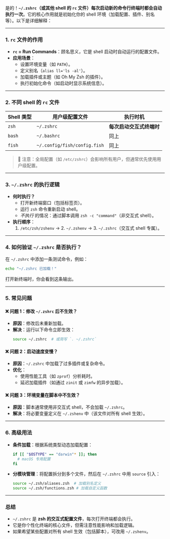 是的！**`~/.zshrc`（或其他 shell 的 `rc` 文件）每次启动新的命令行终端时都会自动执行一次**。它的核心作用就是初始化你的 shell 环境（加载配置、插件、别名等）。以下是详细解释：

---

### 1. **`rc` 文件的作用**
- **`rc` = Run Commands**：顾名思义，它是 shell 启动时自动运行的配置文件。
- **应用场景**：
  - 设置环境变量（如 `PATH`）。
  - 定义别名（`alias ll='ls -al'`）。
  - 加载插件或主题（如 Oh My Zsh 的插件）。
  - 执行初始化命令（如启动时显示系统信息）。

---

### 2. **不同 shell 的 `rc` 文件**
| Shell 类型 | 用户级配置文件       | 执行时机                     |
|------------|----------------------|------------------------------|
| `zsh`      | `~/.zshrc`           | **每次启动交互式终端时**     |
| `bash`     | `~/.bashrc`          | 同上                         |
| `fish`     | `~/.config/fish/config.fish` | 同上           |

> 📌 注意：全局配置（如 `/etc/zshrc`）会影响所有用户，但通常优先使用用户级配置。

---

### 3. **`~/.zshrc` 的执行逻辑**
- **何时执行？**
  - 打开新终端窗口（包括标签页）。
  - 运行 `zsh` 命令重新启动 shell。
  - *不执行* 的情况：通过脚本调用 `zsh -c "command"`（非交互式 shell）。
- **执行顺序**：
  1. `/etc/zsh/zshenv` → 2. `~/.zshenv` → 3. `~/.zshrc`（交互式 shell 专属）。

---

### 4. **如何验证 `~/.zshrc` 是否执行？**
在 `~/.zshrc` 中添加一条测试命令，例如：
```sh
echo "~/.zshrc 已加载！"
```
打开新终端时，你会看到这条输出。

---

### 5. **常见问题**
#### ❌ 问题 1：修改 `~/.zshrc` 后不生效？
- **原因**：修改后未重新加载。
- **解决**：运行以下命令立即生效：
  ```sh
  source ~/.zshrc  # 或简写 `. ~/.zshrc`
  ```

#### ❌ 问题 2：启动速度变慢？
- **原因**：`~/.zshrc` 中加载了过多插件或复杂命令。
- **优化**：
  - 使用性能工具（如 `zprof`）分析耗时。
  - 延迟加载插件（如通过 `zinit` 或 `zimfw` 的异步加载）。

#### ❌ 问题 3：环境变量在脚本中不生效？
- **原因**：脚本通常使用非交互式 shell，不会加载 `~/.zshrc`。
- **解决**：将必要变量定义在 `~/.zshenv` 中（该文件对所有 shell 生效）。

---

### 6. **高级用法**
- **条件加载**：根据系统类型动态加载配置：
  ```sh
  if [[ "$OSTYPE" == "darwin"* ]]; then
    # macOS 专用配置
  fi
  ```
- **分模块管理**：将配置拆分到多个文件，然后在 `~/.zshrc` 中用 `source` 引入：
  ```sh
  source ~/.zsh/aliases.zsh  # 加载别名定义
  source ~/.zsh/functions.zsh # 加载自定义函数
  ```

---

### 总结
- `~/.zshrc` 是 **zsh 的交互式配置文件**，每次打开终端都会执行。
- 它是你个性化终端的核心文件，但需注意性能影响和加载逻辑。
- 如果希望某些配置对所有 shell 生效（包括脚本），可改用 `~/.zshenv`。